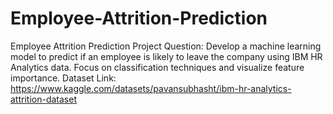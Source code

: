 # Employee-Attrition-Prediction
Employee Attrition Prediction Project Question: Develop a machine learning model to predict if an employee is likely to leave the company using IBM HR Analytics data. Focus on classification techniques and visualize feature importance. Dataset Link: https://www.kaggle.com/datasets/pavansubhasht/ibm-hr-analytics-attrition-dataset
